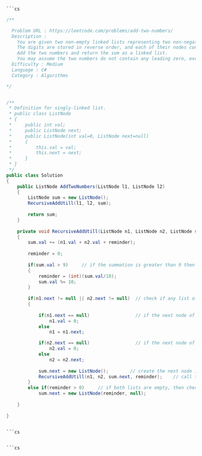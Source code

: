 
```cs 


```cs 

/**

  Problem URL : https://leetcode.com/problems/add-two-numbers/
  Description :
    You are given two non-empty linked lists representing two non-negative integers. 
    The digits are stored in reverse order, and each of their nodes contains a single digit. 
    Add the two numbers and return the sum as a linked list.
    You may assume the two numbers do not contain any leading zero, except the number 0 itself.
  Difficulty : Medium
  Language : C#
  Category : Algorithms

*/


/**
 * Definition for singly-linked list.
 * public class ListNode 
 * {
 *     public int val;
 *     public ListNode next;
 *     public ListNode(int val=0, ListNode next=null) 
 *     {
 *         this.val = val;
 *         this.next = next;
 *     }
 * }
 */
public class Solution 
{
    public ListNode AddTwoNumbers(ListNode l1, ListNode l2) 
    {
        ListNode sum = new ListNode();
        RecursiveAddUtill(l1, l2, sum);
        
        return sum;
    }
    
    private void RecursiveAddUtill(ListNode n1, ListNode n2, ListNode sum, int reminder = 0)
    {
        sum.val += (n1.val + n2.val + reminder);
        
        reminder = 0;
        
        if(sum.val > 9)     // if the summation is greater than 9 then assign the reminder and put the first digit in the value 
        {
            reminder = (int)(sum.val/10);
            sum.val %= 10;
        }    
        
        if(n1.next != null || n2.next != null)  // check if any list of the two isn't empty
        {
            
            if(n1.next == null)                 // if the next node of n1 is empty then make the value 0, else point n1 to the next node
                n1.val = 0;
            else                
                n1 = n1.next;

            if(n2.next == null)                 // if the next node of n1 is empty then make the value 0, else point n2 to the next node
                n2.val = 0;
            else
                n2 = n2.next;
               
            sum.next = new ListNode();        // create the next node in the sum list
            RecursiveAddUtill(n1, n2, sum.next, reminder);    // call the function recursivly with the next nodes.
        }      
        else if(reminder > 0)     // if both lists are empty, then check if there is any reminder, if there is, then assign the sum.next to this reminder to add the last digit
            sum.next = new ListNode(reminder, null);
        
    }
    
}


```cs 


```cs 

